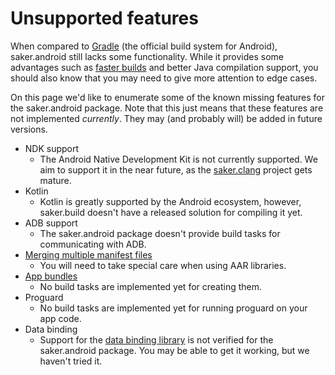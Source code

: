 # Unsupported features

When compared to [Gradle](https://gradle.org) (the official build system for Android), saker.android still lacks some functionality. While it provides some advantages such as [faster builds](perfcomparison.md) and better Java compilation support, you should also know that you may need to give more attention to edge cases.

On this page we'd like to enumerate some of the known missing features for the saker.android package. Note that this just means that these features are not implemented *currently*. They may (and probably will) be added in future versions.

* NDK support
	* The Android Native Development Kit is not currently supported. We aim to support it in the near future, as the [saker.clang](https://github.com/sakerbuild/saker.clang) project gets mature.
* Kotlin
	* Kotlin is greatly supported by the Android ecosystem, however, saker.build doesn't have a released solution for compiling it yet.
* ADB support
	* The saker.android package doesn't provide build tasks for communicating with ADB.
* [Merging multiple manifest files](https://developer.android.com/studio/build/manifest-merge)
	* You will need to take special care when using AAR libraries.
* [App bundles](https://developer.android.com/platform/technology/app-bundle)
	* No build tasks are implemented yet for creating them.
* Proguard
	* No build tasks are implemented yet for running proguard on your app code.
* Data binding 
	* Support for the [data binding library](https://developer.android.com/topic/libraries/data-binding) is not verified for the saker.android package. You may be able to get it working, but we haven't tried it.
